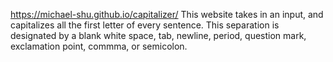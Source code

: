 https://michael-shu.github.io/capitalizer/
This website takes in an input, and capitalizes all the first letter of every sentence. This separation is designated by a blank white space, tab, newline, period, question mark, exclamation point, commma, or semicolon.
